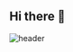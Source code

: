 ## Hi there 👋

![header](https://capsule-render.vercel.app/api?type=wave&color=auto&height=300&section=header&text=Hello%20I'm%20EunJo&fontSize=90)
<!--
**joy050308/joy050308** is a ✨ _special_ ✨ repository because its `README.md` (this file) appears on your GitHub profile.

Here are some ideas to get you started:

- 🔭 I’m currently working on ...
- 🌱 I’m currently learning ...
- 👯 I’m looking to collaborate on ...
- 🤔 I’m looking for help with ...
- 💬 Ask me about ...
- 📫 How to reach me: ...
- 😄 Pronouns: ...
- ⚡ Fun fact: ...
-->
